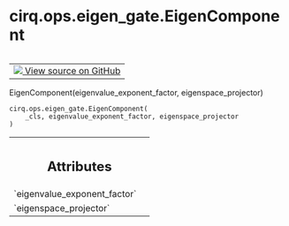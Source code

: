 <div itemscope itemtype="http://developers.google.com/ReferenceObject">
<meta itemprop="name" content="cirq.ops.eigen_gate.EigenComponent" />
<meta itemprop="path" content="Stable" />
<meta itemprop="property" content="__new__"/>
</div>

# cirq.ops.eigen_gate.EigenComponent

<!-- Insert buttons and diff -->

<table class="tfo-notebook-buttons tfo-api" align="left">

<td>
  <a target="_blank" href="https://github.com/quantumlib/cirq/tree/master/cirq/ops/eigen_gate.py">
    <img src="https://www.tensorflow.org/images/GitHub-Mark-32px.png" />
    View source on GitHub
  </a>
</td>
</table>



EigenComponent(eigenvalue_exponent_factor, eigenspace_projector)

<pre class="devsite-click-to-copy prettyprint lang-py tfo-signature-link">
<code>cirq.ops.eigen_gate.EigenComponent(
    _cls, eigenvalue_exponent_factor, eigenspace_projector
)
</code></pre>



<!-- Placeholder for "Used in" -->




<!-- Tabular view -->
 <table class="responsive fixed orange">
<colgroup><col width="214px"><col></colgroup>
<tr><th colspan="2"><h2 class="add-link">Attributes</h2></th></tr>

<tr>
<td>
`eigenvalue_exponent_factor`
</td>
<td>

</td>
</tr><tr>
<td>
`eigenspace_projector`
</td>
<td>

</td>
</tr>
</table>



